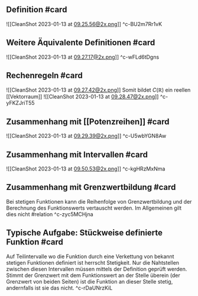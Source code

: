 ## Definition #card 
![[CleanShot 2023-01-13 at 09.25.56@2x.png]]
^c-BU2m7Rr1vK

## Weitere Äquivalente Definitionen #card 
![[CleanShot 2023-01-13 at 09.27.17@2x.png]]
^c-wFLd6tDgns

## Rechenregeln #card 
![[CleanShot 2023-01-13 at 09.27.42@2x.png]]
Somit bildet $C(\mathbb{R})$ ein reellen [[Vektorraum]]
![[CleanShot 2023-01-13 at 09.28.47@2x.png]]
^c-yFKZJriT55

## Zusammenhang mit [[Potenzreihen]] #card 
![[CleanShot 2023-01-13 at 09.29.39@2x.png]]
^c-U5wbYGN8Aw

## Zusammenhang mit Intervallen #card 
![[CleanShot 2023-01-13 at 09.50.53@2x.png]]
^c-kgHRzMxNma

## Zusammenhang mit Grenzwertbildung #card 
Bei stetigen Funktionen kann die Reihenfolge von Grenzwertbildung und der Berechnung des Funktionswerts vertauscht werden. Im Allgemeinen gilt dies nicht #relation 
^c-zyc5MCHjna

## Typische Aufgabe: Stückweise definierte Funktion #card 
Auf Teilintervalle wo die Funktion durch eine Verkettung von bekannt stetigen Funktionen definiert ist herrscht Stetigkeit. Nur die Nahtstellen zwischen diesen Intervallen müssen mittels der Definition geprüft werden. Stimmt der Grenzwert mit dem Funktionswert an der Stelle überein (der Grenzwert von beiden Seiten) ist die Funktion an dieser Stelle stetig, andernfalls ist sie das nicht.
^c-rDaUNrzKiL